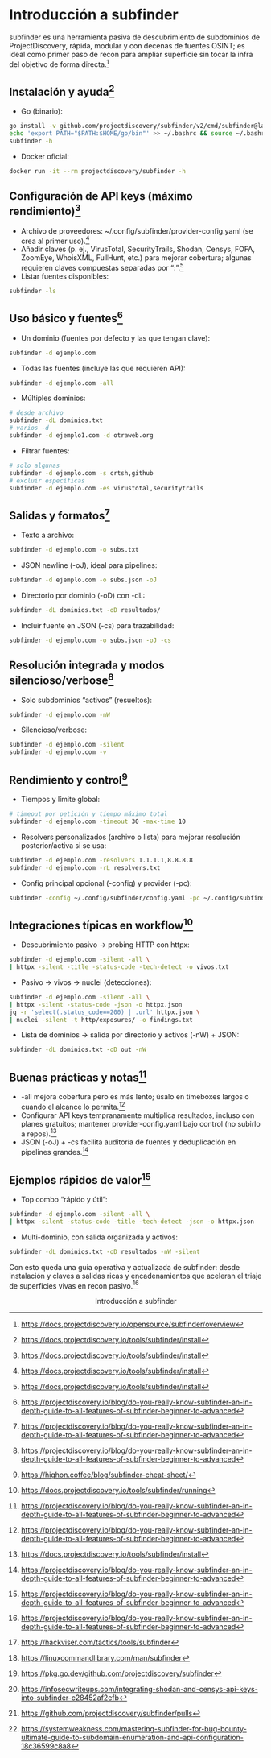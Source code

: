 # Introducción a subfinder

subfinder es una herramienta pasiva de descubrimiento de subdominios de ProjectDiscovery, rápida, modular y con decenas de fuentes OSINT; es ideal como primer paso de recon para ampliar superficie sin tocar la infra del objetivo de forma directa.[^1]

## Instalación y ayuda[^3]

- Go (binario):

```bash
go install -v github.com/projectdiscovery/subfinder/v2/cmd/subfinder@latest
echo 'export PATH="$PATH:$HOME/go/bin"' >> ~/.bashrc && source ~/.bashrc
subfinder -h
```

- Docker oficial:

```bash
docker run -it --rm projectdiscovery/subfinder -h
```

## Configuración de API keys (máximo rendimiento)[^3]

- Archivo de proveedores: ~/.config/subfinder/provider-config.yaml (se crea al primer uso).[^3]
- Añadir claves (p. ej., VirusTotal, SecurityTrails, Shodan, Censys, FOFA, ZoomEye, WhoisXML, FullHunt, etc.) para mejorar cobertura; algunas requieren claves compuestas separadas por “:”.[^3]
- Listar fuentes disponibles:

```bash
subfinder -ls
```

## Uso básico y fuentes[^5]

- Un dominio (fuentes por defecto y las que tengan clave):

```bash
subfinder -d ejemplo.com
```

- Todas las fuentes (incluye las que requieren API):

```bash
subfinder -d ejemplo.com -all
```

- Múltiples dominios:

```bash
# desde archivo
subfinder -dL dominios.txt
# varios -d
subfinder -d ejemplo1.com -d otraweb.org
```

- Filtrar fuentes:

```bash
# solo algunas
subfinder -d ejemplo.com -s crtsh,github
# excluir específicas
subfinder -d ejemplo.com -es virustotal,securitytrails
```

## Salidas y formatos[^5]

- Texto a archivo:

```bash
subfinder -d ejemplo.com -o subs.txt
```

- JSON newline (-oJ), ideal para pipelines:

```bash
subfinder -d ejemplo.com -o subs.json -oJ
```

- Directorio por dominio (-oD) con -dL:

```bash
subfinder -dL dominios.txt -oD resultados/
```

- Incluir fuente en JSON (-cs) para trazabilidad:

```bash
subfinder -d ejemplo.com -o subs.json -oJ -cs
```

## Resolución integrada y modos silencioso/verbose[^5]

- Solo subdominios “activos” (resueltos):

```bash
subfinder -d ejemplo.com -nW
```

- Silencioso/verbose:

```bash
subfinder -d ejemplo.com -silent
subfinder -d ejemplo.com -v
```

## Rendimiento y control[^4]

- Tiempos y límite global:

```bash
# timeout por petición y tiempo máximo total
subfinder -d ejemplo.com -timeout 30 -max-time 10
```

- Resolvers personalizados (archivo o lista) para mejorar resolución posterior/activa si se usa:

```bash
subfinder -d ejemplo.com -resolvers 1.1.1.1,8.8.8.8
subfinder -d ejemplo.com -rL resolvers.txt
```

- Config principal opcional (-config) y provider (-pc):

```bash
subfinder -config ~/.config/subfinder/config.yaml -pc ~/.config/subfinder/provider-config.yaml
```

## Integraciones típicas en workflow[^6]

- Descubrimiento pasivo → probing HTTP con httpx:

```bash
subfinder -d ejemplo.com -silent -all \
| httpx -silent -title -status-code -tech-detect -o vivos.txt
```

- Pasivo → vivos → nuclei (detecciones):

```bash
subfinder -d ejemplo.com -silent -all \
| httpx -silent -status-code -json -o httpx.json
jq -r 'select(.status_code==200) | .url' httpx.json \
| nuclei -silent -t http/exposures/ -o findings.txt
```

- Lista de dominios → salida por directorio y activos (-nW) + JSON:

```bash
subfinder -dL dominios.txt -oD out -nW
```

## Buenas prácticas y notas[^5]

- -all mejora cobertura pero es más lento; úsalo en timeboxes largos o cuando el alcance lo permita.[^5]
- Configurar API keys tempranamente multiplica resultados, incluso con planes gratuitos; mantener provider-config.yaml bajo control (no subirlo a repos).[^3]
- JSON (-oJ) + -cs facilita auditoría de fuentes y deduplicación en pipelines grandes.[^5]

## Ejemplos rápidos de valor[^5]

- Top combo “rápido y útil”:

```bash
subfinder -d ejemplo.com -silent -all \
| httpx -silent -status-code -title -tech-detect -json -o httpx.json
```

- Multi-dominio, con salida organizada y activos:

```bash
subfinder -dL dominios.txt -oD resultados -nW -silent
```

Con esto queda una guía operativa y actualizada de subfinder: desde instalación y claves a salidas ricas y encadenamientos que aceleran el triaje de superficies vivas en recon pasivo.[^5]
<span style="display:none">[^11][^13][^15][^17][^19][^9]</span>

<div style="text-align: center">Introducción a subfinder</div>

[^1]: https://docs.projectdiscovery.io/opensource/subfinder/overview
    
[^2]: https://github.com/projectdiscovery/subfinder
    
[^3]: https://docs.projectdiscovery.io/tools/subfinder/install
    
[^4]: https://highon.coffee/blog/subfinder-cheat-sheet/
    
[^5]: https://projectdiscovery.io/blog/do-you-really-know-subfinder-an-in-depth-guide-to-all-features-of-subfinder-beginner-to-advanced
    
[^6]: https://docs.projectdiscovery.io/tools/subfinder/running
    
[^7]: https://iha089.org.in/subfinder/
    
[^8]: subfinder.md
    
[^9]: https://systemweakness.com/mastering-subfinder-for-bug-bounty-ultimate-guide-to-subdomain-enumeration-and-api-configuration-18c36599c8a8
    
[^10]: https://netlas.io/blog/netlas_and_subfinder/
    
[^11]: https://hackviser.com/tactics/tools/subfinder
    
[^12]: https://hub.docker.com/r/projectdiscovery/subfinder
    
[^13]: https://linuxcommandlibrary.com/man/subfinder
    
[^14]: https://github.com/projectdiscovery/subfinder/issues/245
    
[^15]: https://pkg.go.dev/github.com/projectdiscovery/subfinder
    
[^16]: https://lipsonthomas.com/subfinder-subdomain-enumeration-tool/
    
[^17]: https://infosecwriteups.com/integrating-shodan-and-censys-api-keys-into-subfinder-c28452af2efb
    
[^18]: https://blog.fikara.io/subdomain-enumeration
    
[^19]: https://github.com/projectdiscovery/subfinder/pulls
